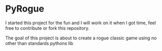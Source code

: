 # PyRogue

I started this project for the fun and I will work on it when I got time, feel free to contribute or fork this repository.

The goal of this project is about to create a rogue classic game using no other than standards pythons lib
